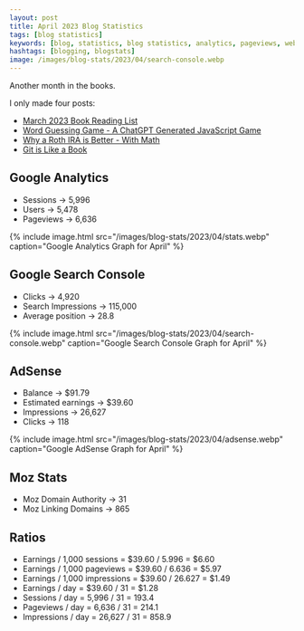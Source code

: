 ```yaml
---
layout: post
title: April 2023 Blog Statistics
tags: [blog statistics]
keywords: [blog, statistics, blog statistics, analytics, pageviews, webmaster, webmaster tools, alexa, google]
hashtags: [blogging, blogstats]
image: /images/blog-stats/2023/04/search-console.webp
---
```


Another month in the books.

I only made four posts:

* [March 2023 Book Reading List](https://www.joehxblog.com/march-2023-book-reading-list/)
* [Word Guessing Game - A ChatGPT Generated JavaScript Game](https://www.joehxblog.com/word-guessing-game/)
* [Why a Roth IRA is Better - With Math](https://www.joehxblog.com/why-a-roth-ira-is-better-with-math/)
* [Git is Like a Book](https://www.joehxblog.com/git-is-like-a-book/)

## Google Analytics

* Sessions &rarr; 5,996
* Users &rarr; 5,478
* Pageviews &rarr; 6,636

{% include image.html src="/images/blog-stats/2023/04/stats.webp" caption="Google Analytics Graph for April" %}

## Google Search Console

* Clicks &rarr; 4,920
* Search Impressions &rarr; 115,000
* Average position &rarr; 28.8

{% include image.html src="/images/blog-stats/2023/04/search-console.webp" caption="Google Search Console Graph for April" %}

## AdSense

* Balance &rarr; $91.79
* Estimated earnings &rarr; $39.60
* Impressions &rarr; 26,627
* Clicks &rarr; 118

{% include image.html src="/images/blog-stats/2023/04/adsense.webp" caption="Google AdSense Graph for April" %}

## Moz Stats

* Moz Domain Authority &rarr; 31
* Moz Linking Domains &rarr; 865

## Ratios

* Earnings / 1,000 sessions = $39.60 / 5.996 = $6.60
* Earnings / 1,000 pageviews = $39.60 / 6.636 = $5.97
* Earnings / 1,000 impressions = $39.60 / 26.627 = $1.49
* Earnings / day = $39.60 / 31 = $1.28
* Sessions / day = 5,996 / 31 = 193.4
* Pageviews / day = 6,636 / 31 = 214.1
* Impressions / day = 26,627 / 31 = 858.9